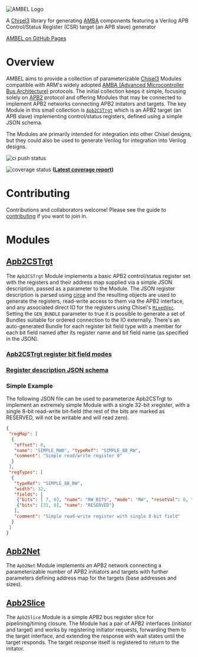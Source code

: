 <!--- 
This is the README.md for the Chisel Lang Chisel3 RTL generator project called Ambel which is an AMBA APB APB2 AXI compnent module
generator with an APB slave "APB slave" APB Control/Status APB Registers Register Map Verilog generator and other AMBA AP2 components 
like an APB bridge network "network on chip" NoC bit field configurable register pipeline slice "register file" open source hardware
VHDL CSR
--->
![AMBEL Logo](docs/AMBEL.png)

A [Chisel3](https://github.com/chipsalliance/chisel3) library for generating [AMBA](https://developer.arm.com/architectures/system-architectures/amba) components featuring a Verilog APB Control/Status Register (CSR) target (an APB slave) generator

[AMBEL on GitHub Pages](https://richmorj.github.io/ambel/)

# Overview
AMBEL aims to provide a collection of parameterizable [Chisel3](https://github.com/chipsalliance/chisel3) Modules compatible with ARM's widely adopted [AMBA (Advanced Microcontroller Bus Architecture)](https://developer.arm.com/architectures/system-architectures/amba) protocols. The initial collection keeps it simple, focusing solely on [APB2](https://developer.arm.com/documentation/ihi0011/a/AMBA-APB) protocol and offering Modules that may be connected to implement APB2 networks connecting APB2 initators and targets. The key Module in this small collection is [`Apb2CSTrgt`](src/main/scala/Apb2CSTrgt.scala) which is an APB2 target (an APB slave) implementing control/status registers, defined using a simple JSON schema.

The Modules are primarily intended for integration into other Chisel designs, but they could also be used to generate Verilog for integration into Verilog designs.

![ci push status](https://github.com/richmorj/ambel/actions/workflows/ci.yaml/badge.svg?event=push)

![coverage status](https://richmorj.github.io/ambel/badges/coverage.svg) **([Latest coverage report](https://richmorj.github.io/ambel/coverage/ambel/))**

# Contributing
Contributions and collaborators welcome! Please see the guide to [contributing](CONTRIBUTING.md) if you want to join in.

# Modules

## [Apb2CSTrgt](src/main/scala/Apb2CSTrgt.scala)
The `Apb2CSTrgt` Module implements a basic APB2 control/status register set with the registers and their address map supplied via a simple JSON description, passed as a parameter to the Module. The JSON register description is parsed using [circe](https://github.com/circe/circe) and the resulting objects are used to generate the registers, read-write access to them via the APB2 interface, and any associated direct IO for the registers using Chisel's [`MixedVec`](https://www.chisel-lang.org/api/latest/chisel3/util/MixedVec.html). Setting the `GEN_BUNDLE` parameter to true it is possible to generate a set of Bundles suitable for ordered connection to the IO externally. There's an auto-generated Bundle for each register bit field type with a member for each bit field named after its register name and bit field name (as specified in the JSON). 

### [Apb2CSTrgt register bit field modes](docs/register_bit_field_modes.md)
### [Register description JSON schema](docs/register_description_JSON_schema.md)
### Simple Example

The following JSON file can be used to parameterize Apb2CSTrgt to implement an extremely simple Module with a single 32-bit xregister, with a single 8-bit read-write bit-field (the rest of the bits are marked as RESERVED, will not be writable and will read zero). 
```JSON
{
 "regMap": [
  {
   "offset": 0,
   "name": "SIMPLE_RW0", "typeRef": "SIMPLE_8B_RW",
   "comment": "Simple read/write register 0"
  }
 ],
 "regTypes": [
  {
   "typeRef": "SIMPLE_8B_RW",
   "width": 32,
   "fields": [
    {"bits": [ 7, 0], "name": "RW_BITS", "mode": "RW", "resetVal": 0, "comment": "Example RW bit-field"},
    {"bits": [31, 8], "name": "RESERVED"}
   ],
   "comment": "Simple read-write register with single 8-bit field"
  }
 ]
}
```


## [Apb2Net](src/main/scala/Apb2Net.scala)
The `Apb2Net` Module implements an APB2 network connecting a parameterizable number of APB2 initiators and targets with further parameters defining address map for the  targets (base addresses and sizes). 

## [Apb2Slice](src/main/scala/Apb2Slice.scala)
The `Apb2Slice` Module is a simple APB2 bus register slice for pipelining/timing closure. The Module has a pair of APB2 interfaces (initiator and target) and works by registering initiator requests, forwarding them to the target interface, and extending the response with wait states until the target responds. The target response itself is registered to return to the initator. 
